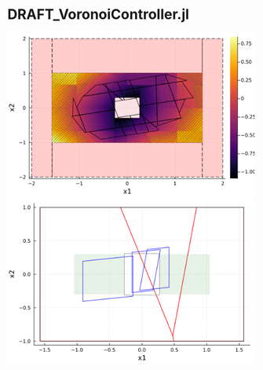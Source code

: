# DRAFT_VoronoiController.jl

![GUI](https://github.com/guberger/DRAFT_VoronoiController.jl/blob/main/illustration-lyap.png)
![GUI](https://github.com/guberger/DRAFT_VoronoiController.jl/blob/main/illustration-set.gif)